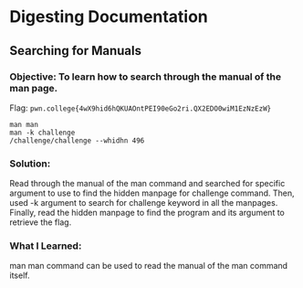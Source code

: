 # Digesting Documentation
## Searching for Manuals

### Objective: To learn how to search through the manual of the man page.

Flag: `pwn.college{4wX9hid6hQKUAOntPEI90eGo2ri.QX2EDO0wiM1EzNzEzW}`

```
man man
man -k challenge
/challenge/challenge --whidhn 496
```

### Solution:

Read through the manual of the man command and searched for specific argument to use to find the hidden manpage for challenge command. Then, used -k argument to search for challenge keyword in all the manpages. Finally, read the hidden manpage to find the program and its argument to retrieve the flag.

### What I Learned: 

man man command can be used to read the manual of the man command itself. 
